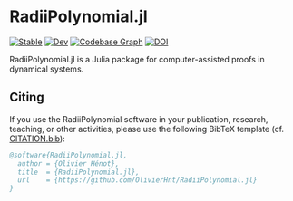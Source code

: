 # RadiiPolynomial.jl

[![Stable](https://img.shields.io/badge/docs-stable-blue.svg)](https://OlivierHnt.github.io/RadiiPolynomial.jl/stable)
[![Dev](https://img.shields.io/badge/docs-dev-blue.svg)](https://OlivierHnt.github.io/RadiiPolynomial.jl/dev)
[![Codebase Graph](https://img.shields.io/badge/codebase-graph-yellow.svg)](https://octo-repo-visualization.vercel.app/?repo=OlivierHnt%2FRadiiPolynomial.jl)
[![DOI](https://zenodo.org/badge/DOI/10.5281/zenodo.5705258.svg)](https://doi.org/10.5281/zenodo.5705258)

RadiiPolynomial.jl is a Julia package for computer-assisted proofs in dynamical systems.

## Citing

If you use the RadiiPolynomial software in your publication, research, teaching, or other activities, please use the following BibTeX template (cf. [CITATION.bib](https://github.com/OlivierHnt/RadiiPolynomial.jl/blob/main/CITATION.bib)):

```bibtex
@software{RadiiPolynomial.jl,
  author = {Olivier Hénot},
  title  = {RadiiPolynomial.jl},
  url    = {https://github.com/OlivierHnt/RadiiPolynomial.jl}
}
```
